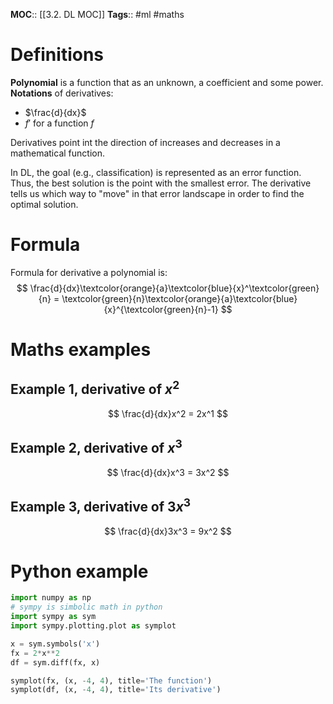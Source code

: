 **MOC**:: [[3.2. DL MOC]]
**Tags**:: #ml #maths 

# Definitions
**Polynomial** is a function that as an unknown, a coefficient and some power.
**Notations** of derivatives:
- $\frac{d}{dx}$
- $f'$ for a function $f$

Derivatives point int the direction of increases and decreases in a mathematical function.

In DL, the goal (e.g., classification) is represented as an error function. Thus, the best solution is the point with the smallest error. The derivative tells us which way to "move" in that error landscape in order to find the optimal solution.

# Formula
Formula for derivative a polynomial is:
$$
\frac{d}{dx}\textcolor{orange}{a}\textcolor{blue}{x}^\textcolor{green}{n} = \textcolor{green}{n}\textcolor{orange}{a}\textcolor{blue}{x}^{\textcolor{green}{n}-1}
$$


# Maths examples
## Example 1, derivative of $x^2$
$$
\frac{d}{dx}x^2 = 2x^1
$$
## Example 2, derivative of $x^3$
$$
\frac{d}{dx}x^3 = 3x^2
$$
## Example 3, derivative of $3x^3$
$$
\frac{d}{dx}3x^3 = 9x^2
$$

# Python example
```python
import numpy as np
# sympy is simbolic math in python
import sympy as sym
import sympy.plotting.plot as symplot

x = sym.symbols('x')
fx = 2*x**2
df = sym.diff(fx, x)

symplot(fx, (x, -4, 4), title='The function')
symplot(df, (x, -4, 4), title='Its derivative')
```
